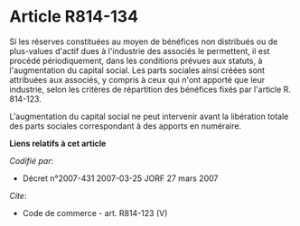 # Article R814-134

Si les réserves constituées au moyen de bénéfices non distribués ou de plus-values d'actif dues à l'industrie des associés le
permettent, il est procédé périodiquement, dans les conditions prévues aux statuts, à l'augmentation du capital social. Les
parts sociales ainsi créées sont attribuées aux associés, y compris à ceux qui n'ont apporté que leur industrie, selon les
critères de répartition des bénéfices fixés par l'article R. 814-123. 

L'augmentation du capital social ne peut intervenir avant la libération totale des parts sociales correspondant à des apports
en numéraire.

**Liens relatifs à cet article**

_Codifié par_:

  - Décret n°2007-431 2007-03-25 JORF 27 mars 2007

_Cite_:

  - Code de commerce - art. R814-123 (V)
